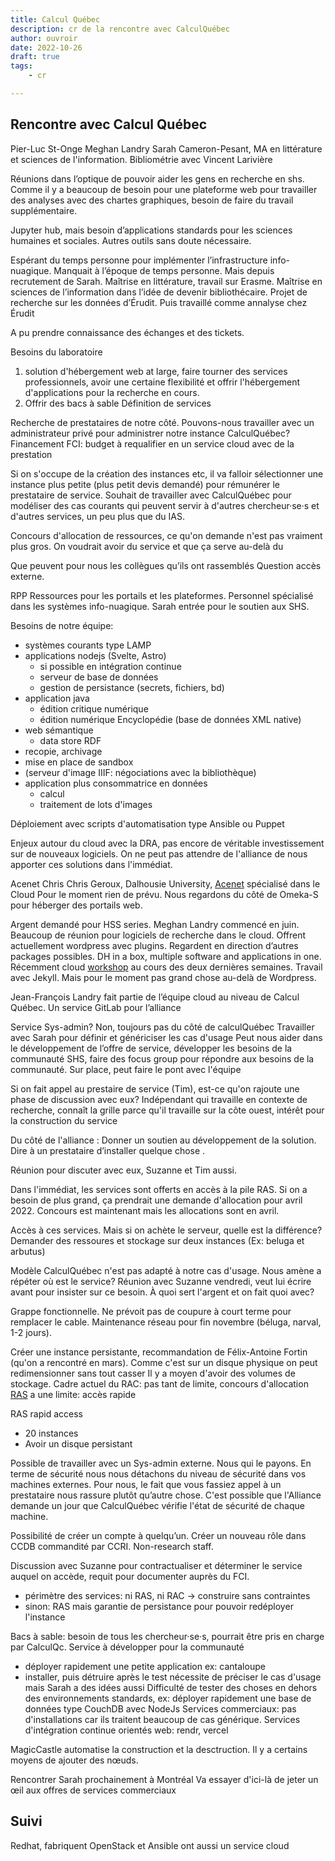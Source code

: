 ```yaml
---
title: Calcul Québec
description: cr de la rencontre avec CalculQuébec
author: ouvroir
date: 2022-10-26
draft: true
tags:
    - cr

---
```

## Rencontre avec Calcul Québec

Pier-Luc St-Onge
Meghan Landry
Sarah Cameron-Pesant, MA en littérature et sciences de l'information. Bibliométrie avec Vincent Larivière

Réunions dans l’optique de pouvoir aider les gens en recherche en shs. Comme il y a beaucoup de besoin pour une plateforme web pour travailler des analyses avec des chartes graphiques, besoin de faire du travail supplémentaire.

Jupyter hub, mais besoin d’applications standards pour les sciences humaines et sociales.
Autres outils sans doute nécessaire. <!-- référence à Humanum je crois oui mais il centrait trop sur le traiatement de données, donc je voulais recadrer plus large -->

Espérant du temps personne pour implémenter l’infrastructure info-nuagique. Manquait à l’époque de temps personne. Mais depuis recrutement de Sarah.
Maîtrise en littérature, travail sur Erasme. Maîtrise en sciences de l’information dans l’idée de devenir bibliothécaire. Projet de recherche sur les données d’Érudit. Puis travaillé comme annalyse chez Érudit

A pu prendre connaissance des échanges et des tickets.

Besoins du laboratoire
1. solution d'hébergement web at large, faire tourner des services professionnels, avoir une certaine flexibilité et offrir l'hébergement d'applications pour la recherche en cours. 
2. Offrir des bacs à sable
Définition de services

Recherche de prestataires de notre côté. Pouvons-nous travailler avec un administrateur privé pour administrer notre instance CalculQuébec? 
Financement FCI: budget à requalifier en un service cloud avec de la prestation

Si on s'occupe de la création des instances etc, il va falloir sélectionner une instance plus petite (plus petit devis demandé) pour rémunérer le prestataire de service. 
Souhait de travailler avec CalculQuébec pour modéliser des cas courants qui peuvent servir à d'autres chercheur·se·s et d'autres services, un peu plus que du IAS.

Concours d'allocation de ressources, ce qu'on demande n'est pas vraiment plus gros. On voudrait avoir du service et que ça serve au-delà du 

Que peuvent pour nous les collègues qu’ils ont rassemblés
Question accès externe.

RPP Ressources pour les portails et les plateformes.
Personnel spécialisé dans les systèmes info-nuagique. Sarah entrée pour le soutien aux SHS.

Besoins de notre équipe:
- systèmes courants type LAMP
- applications nodejs (Svelte, Astro)
    - si possible en intégration continue
    - serveur de base de données
    - gestion de persistance (secrets, fichiers, bd)
- application java
    - édition critique numérique
    - édition numérique Encyclopédie (base de données XML native)
- web sémantique
    - data store RDF
- recopie, archivage
- mise en place de sandbox
- (serveur d'image IIIF: négociations avec la bibliothèque)
- application plus consommatrice en données
    - calcul
    - traitement de lots d'images

Déploiement avec scripts d'automatisation type Ansible ou Puppet

Enjeux autour du cloud avec la DRA, pas encore de véritable investissement sur de nouveaux logiciels. On ne peut pas attendre de l'alliance de nous apporter ces solutions dans l'immédiat.

Acenet Chris 
Chris Geroux, Dalhousie University, [Acenet](https://www.ace-net.ca/team.html) spécialisé dans le Cloud
Pour le moment rien de prévu. Nous regardons du côté de Omeka-S pour héberger des portails web. 

Argent demandé pour HSS series.
Meghan Landry commencé en juin. Beaucoup de réunion pour logiciels de recherche dans le cloud. Offrent actuellement wordpress avec plugins. Regardent en direction d’autres packages possibles. 
DH in a box, multiple software and applications in one.
Récemment cloud [workshop](https://www.ace-net.ca/acenet-cloud-from-a-to-z-tickets-413049541297.html) au cours des deux dernières semaines. Travail avec Jekyll. Mais pour le moment pas grand chose au-delà de Wordpress.

Jean-François Landry fait partie de l’équipe cloud au niveau de Calcul Québec.
Un service GitLab pour l’alliance

Service Sys-admin? Non, toujours pas du côté de calculQuébec
Travailler avec Sarah pour définir et génériciser les cas d'usage
Peut nous aider dans le développement de l’offre de service, développer les besoins de la communauté SHS, faire des focus group pour répondre aux besoins de la communauté.
Sur place, peut faire le pont avec l'équipe

Si on fait appel au prestaire de service (Tim), est-ce qu'on rajoute une phase de discussion avec eux? 
Indépendant qui travaille en contexte de recherche, connaît la grille parce qu'il travaille sur la côte ouest, intérêt pour la construction du service

Du côté de l'alliance :
Donner un soutien au développement de la solution.
Dire à un prestataire d’installer quelque chose .

Réunion pour discuter avec eux, Suzanne et Tim aussi. 

Dans l'immédiat, les services sont offerts en accès à la pile RAS. Si on a besoin de plus grand, ça prendrait une demande d'allocation pour avril 2022. Concours est maintenant mais les allocations sont en avril.

Accès à ces services. Mais si on achète le serveur, quelle est la différence?
Demander des ressoures et stockage sur deux instances (Ex: beluga et arbutus)

Modèle CalculQuébec n'est pas adapté à notre cas d'usage. Nous amène a répéter où est le service? 
Réunion avec Suzanne vendredi, veut lui écrire avant pour insister sur ce besoin. À quoi sert l'argent et on fait quoi avec?

Grappe fonctionnelle. Ne prévoit pas de coupure à court terme pour remplacer le cable. Maintenance réseau pour fin novembre (béluga, narval, 1-2 jours).

Créer une instance persistante, recommandation de Félix-Antoine Fortin (qu'on a rencontré en mars). Comme c'est sur un disque physique on peut redimensionner sans tout casser
Il y a moyen d'avoir des volumes de stockage.
Cadre actuel du RAC: pas tant de limite, concours d'allocation
[RAS](https://docs.alliancecan.ca/wiki/Cloud_RAS_Allocations) a une limite: accès rapide

RAS rapid access 
- 20 instances
- Avoir un disque persistant

Possible de travailler avec un Sys-admin externe. Nous qui le payons. En terme de sécurité nous nous détachons du niveau de sécurité dans vos machines externes. Pour nous, le fait que vous fassiez appel à un prestataire nous rassure plutôt qu’autre chose. C'est possible que l'Alliance demande un jour que CalculQuébec vérifie l'état de sécurité de chaque machine.

Possibilité de créer un compte à quelqu’un. Créer un nouveau rôle dans CCDB commandité par CCRI. Non-research staff.

Discussion avec Suzanne pour contractualiser et déterminer le service auquel on accède, requit pour documenter auprès du FCI. 
- périmètre des services: ni RAS, ni RAC → construire sans contraintes
- sinon: RAS mais garantie de persistance pour pouvoir redéployer l'instance

Bacs à sable: besoin de tous les chercheur·se·s, pourrait être pris en charge par CalculQc. Service à développer pour la communauté
- déployer rapidement une petite application ex: cantaloupe
- installer, puis détruire après le test
nécessite de préciser le cas d'usage mais Sarah a des idées aussi
Difficulté de tester des choses en dehors des environnements standards, ex: déployer rapidement une base de données type CouchDB avec NodeJs
Services commerciaux: pas d'installations car ils traitent beaucoup de cas générique. 
Services d'intégration continue orientés web: rendr, vercel

MagicCastle automatise la construction et la desctruction. Il y a certains moyens de ajouter des nœuds.

Rencontrer Sarah prochainement à Montréal
Va essayer d'ici-là de jeter un œil aux offres de services commerciaux

## Suivi

Redhat, fabriquent OpenStack et Ansible
ont aussi un service cloud